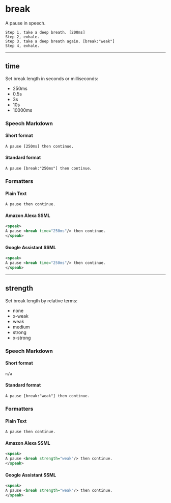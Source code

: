 # break

A pause in speech.

```text
Step 1, take a deep breath. [200ms]
Step 2, exhale.
Step 3, take a deep breath again. [break:"weak"]
Step 4, exhale.
```
---
## time

Set break length in seconds or milliseconds:

- 250ms
- 0.5s
- 3s
- 10s
- 10000ms


### Speech Markdown
#### Short format
```text
A pause [250ms] then continue.
```

#### Standard format
```text
A pause [break:"250ms"] then continue.
```

### Formatters
#### Plain Text
```text
A pause then continue.
```

#### Amazon Alexa SSML
```xml
<speak>
A pause <break time="250ms"/> then continue.
</speak>
```

#### Google Assistant SSML
```xml
<speak>
A pause <break time="250ms"/> then continue.
</speak>
```

---

## strength

Set break length by relative terms:

- none
- x-weak
- weak
- medium
- strong
- x-strong


### Speech Markdown
#### Short format
```text
n/a
```

#### Standard format
```text
A pause [break:"weak"] then continue.
```

### Formatters
#### Plain Text
```text
A pause then continue.
```

#### Amazon Alexa SSML
```xml
<speak>
A pause <break strength="weak"/> then continue.
</speak>
```

#### Google Assistant SSML
```xml
<speak>
A pause <break strength="weak"/> then continue.
</speak>
```